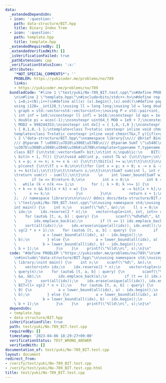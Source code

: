 ```yaml
---
data:
  _extendedDependsOn:
  - icon: ':question:'
    path: data-structure/BIT.hpp
    title: Binary Index Tree
  - icon: ':question:'
    path: template.hpp
    title: template.hpp
  _extendedRequiredBy: []
  _extendedVerifiedWith: []
  _isVerificationFailed: true
  _pathExtension: cpp
  _verificationStatusIcon: ':x:'
  attributes:
    '*NOT_SPECIAL_COMMENTS*': ''
    PROBLEM: https://yukicoder.me/problems/no/789
    links:
    - https://yukicoder.me/problems/no/789
  bundledCode: "#line 1 \"test/yuki/No-789_BIT.test.cpp\"\n#define PROBLEM \"https://yukicoder.me/problems/no/789\"\
    \n\n#line 2 \"template.hpp\"\n#include<bits/stdc++.h>\n#define rep(i, N)  for(int\
    \ i=0;i<(N);i++)\n#define all(x) (x).begin(),(x).end()\n#define popcount(x) __builtin_popcount(x)\n\
    using i128=__int128_t;\nusing ll = long long;\nusing ld = long double;\nusing\
    \ graph = std::vector<std::vector<int>>;\nusing P = std::pair<int, int>;\nconstexpr\
    \ int inf = 1e9;\nconstexpr ll infl = 1e18;\nconstexpr ld eps = 1e-6;\nconst long\
    \ double pi = acos(-1);\nconstexpr uint64_t MOD = 1e9 + 7;\nconstexpr uint64_t\
    \ MOD2 = 998244353;\nconstexpr int dx[] = { 1,0,-1,0 };\nconstexpr int dy[] =\
    \ { 0,1,0,-1 };\ntemplate<class T>static constexpr inline void chmax(T&x,T y){if(x<y)x=y;}\n\
    template<class T>static constexpr inline void chmin(T&x,T y){if(x>y)x=y;}\n#line\
    \ 2 \"data-structure/BIT.hpp\"\nnamespace library{\n/// @brief Binary Index Tree\n\
    /// @tparam T \u8981\u7D20\u306E\u578B\n/// @tparam SumT \"\u548C\u304C\" \u53CE\
    \u307E\u308B\u3088\u3046\u306A\u578B\ntemplate<typename T,typename SumT = T>\n\
    class BIT {\n\tstd::vector<SumT> bit;\n\tint n;\npublic:\n    BIT(int n) :n(n),\
    \ bit(n + 1, T()) {}\n\tvoid add(int p, const T& w) {\n\t\tp++;\n\t\tfor (int\
    \ x = p; x <= n; x += x & -x) {\n\t\t\tbit[x] += w;\n\t\t}\n\t}\n\n\tSumT sum(int\
    \ p)const {\n\t\tT s = 0;\n\n\t\tfor (int x = p; x > 0; x -= x & -x) {\n\t\t\t\
    s += bit[x];\n\t\t}\n\t\treturn s;\n\t}\n\n\tSumT sum(int l, int r)const {\n\t\
    \treturn sum(r) - sum(l);\n\t}\n\n    \n    int lower_bound(SumT w)const {\n \
    \       if (w <= 0)return 0;\n\n        int x = 0;\n        int k = 1;\n     \
    \   while (k < n)k <<= 1;\n        for (; k > 0; k >>= 1) {\n            if (x\
    \ + k <= n && bit[x + k] < w) {\n                w -= bit[x + k];\n          \
    \      x += k;\n            }\n        }\n\n        return x + 1;\n    }\n};\n\
    };  // namespace library\n\n\n\n/// @docs docs/data-structure/BIT.md\n#line 5\
    \ \"test/yuki/No-789_BIT.test.cpp\"\n\nusing namespace std;\nusing namespace library;\n\
    int main() {\n    int n;\n    scanf(\"%d\", &n);\n    ll s = 0;\n    vector<int>\
    \ idx;\n    idx.reserve(2 * n);\n    vector<tuple<int, int, int>> query(n);\n\
    \    for (auto& [t, a, b] : query) {\n        scanf(\"%d%d%d\", &t, &a, &b);\n\
    \        idx.emplace_back(a);\n        if (t == 1) idx.emplace_back(b);\n    }\n\
    \    sort(all(idx));\n    idx.erase(unique(all(idx)), idx.end());\n    BIT<ll>\
    \ sg(2 * n + 1);\n    for (auto& [t, a, b] : query) {\n        if (t == 0) {\n\
    \            a = lower_bound(all(idx), a) - idx.begin();\n            sg.add(a,\
    \ b);\n        } else {\n            a = lower_bound(all(idx), a) - idx.begin();\n\
    \            b = lower_bound(all(idx), b) - idx.begin();\n            s += sg.sum(a,\
    \ b + 1);\n        }\n    }\n    printf(\"%lld\\n\", s);\n}\n"
  code: "#define PROBLEM \"https://yukicoder.me/problems/no/789\"\n\n#include\"template.hpp\"\
    \n#include\"data-structure/BIT.hpp\"\n\nusing namespace std;\nusing namespace\
    \ library;\nint main() {\n    int n;\n    scanf(\"%d\", &n);\n    ll s = 0;\n\
    \    vector<int> idx;\n    idx.reserve(2 * n);\n    vector<tuple<int, int, int>>\
    \ query(n);\n    for (auto& [t, a, b] : query) {\n        scanf(\"%d%d%d\", &t,\
    \ &a, &b);\n        idx.emplace_back(a);\n        if (t == 1) idx.emplace_back(b);\n\
    \    }\n    sort(all(idx));\n    idx.erase(unique(all(idx)), idx.end());\n   \
    \ BIT<ll> sg(2 * n + 1);\n    for (auto& [t, a, b] : query) {\n        if (t ==\
    \ 0) {\n            a = lower_bound(all(idx), a) - idx.begin();\n            sg.add(a,\
    \ b);\n        } else {\n            a = lower_bound(all(idx), a) - idx.begin();\n\
    \            b = lower_bound(all(idx), b) - idx.begin();\n            s += sg.sum(a,\
    \ b + 1);\n        }\n    }\n    printf(\"%lld\\n\", s);\n}\n"
  dependsOn:
  - template.hpp
  - data-structure/BIT.hpp
  isVerificationFile: true
  path: test/yuki/No-789_BIT.test.cpp
  requiredBy: []
  timestamp: '2023-04-06 18:29:27+09:00'
  verificationStatus: TEST_WRONG_ANSWER
  verifiedWith: []
documentation_of: test/yuki/No-789_BIT.test.cpp
layout: document
redirect_from:
- /verify/test/yuki/No-789_BIT.test.cpp
- /verify/test/yuki/No-789_BIT.test.cpp.html
title: test/yuki/No-789_BIT.test.cpp
---
```

